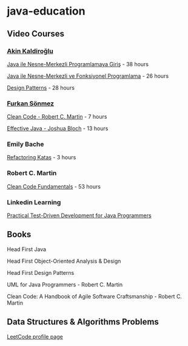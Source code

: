 # java-education

## Video Courses

### [Akin Kaldiroğlu](https://www.udemy.com/user/akinkaldiroglu)

[Java ile Nesne-Merkezli Programlamaya Giriş](https://www.udemy.com/course/java-ile-nesne-merkezli-programlamaya-giris/learn) - 38 hours

[Java ile Nesne-Merkezli ve Fonksiyonel Programlama](https://www.udemy.com/course/java-ile-nesne-merkezli-ve-fonksiyonel-programlama/learn) - 26 hours

[Design Patterns](https://www.udemy.com/course/designpatterns/learn/) - 28 hours

### [Furkan Sönmez](https://www.udemy.com/user/furkan-47472/)

[Clean Code - Robert C. Martin](https://www.udemy.com/course/clean-code-temiz-kod-yazma-sanati/learn/) - 7 hours

[Effective Java - Joshua Bloch](https://www.udemy.com/course/ileriorta-seviye-java-dersleri-effective-java/learn) - 13 hours

### Emily Bache

[Refactoring Katas](https://learning.oreilly.com/videos/-/0790145800350/) - 3 hours

### Robert C. Martin 

[Clean Code Fundamentals](https://www.oreilly.com/library/view/clean-code-fundamentals/9780134661742/) - 53 hours

### Linkedin Learning

[Practical Test-Driven Development for Java Programmers](https://www.linkedin.com/learning/practical-test-driven-development-for-java-programmers)

## Books

Head First Java

Head First Object-Oriented Analysis & Design

Head First Design Patterns



UML for Java Programmers - Robert C. Martin


Clean Code: A Handbook of Agile Software Craftsmanship - Robert C. Martin


## Data Structures & Algorithms Problems

[LeetCode profile page](https://leetcode.com/u/kurtulussahin/)
